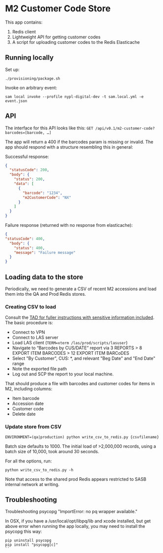 # M2 Customer Code Store

This app contains:

1. Redis client
2. Lightweight API for getting customer codes
3. A script for uploading customer codes to the Redis Elasticache

## Running locally

Set up:

```
./provisioning/package.sh
```

Invoke on arbitrary event:

```
sam local invoke --profile nypl-digital-dev -t sam.local.yml -e event.json
```

## API

The interface for this API looks like this:
`GET /api/v0.1/m2-customer-code?barcodes=[barcode, …]`

The app will return a 400 if the barcodes param is missing or invalid.
The app should respond with a structure resembling this in general:

Successful response:

```json
{
  "statusCode": 200,
  "body": {
    "status": 200,
    "data": [
      {
        "barcode": "1234",
        "m2CustomerCode": "NX"
      }
    ]
  }
}
```

Failure response (returned with no response from elasticache):
```json
{
"statusCode": 400,
  "body": {
    "status": 400,
    "message": "Failure message"
  }
}
```

## Loading data to the store

Periodically, we need to generate a CSV of recent M2 accessions and load them into the QA and Prod Redis stores.

### Creating CSV to load

Consult the [TAD for fuller instructions with sensitive information included](https://docs.google.com/document/d/1Tl7TLIxE6uS5fPV-955F90TivfzINegCX8vmamEgkAw/edit?pli=1#heading=h.sv5u9sslauox). The basic procedure is:

 - Connect to VPN
 - Connect to LAS server
 - Load LAS client (`TERM=xterm /las/prod/scripts/lasuser`)
 - Navigate to “Barcodes by CUS/DATE” report via 3 REPORTS > 8 EXPORT ITEM BARCODES > 12 EXPORT ITEM BARCoDES
 - Select "By Customer", CUS: \*, and relevant "Beg Date" and "End Date" range
 - Note the exported file path
 - Log out and SCP the report to your local machine.

That should produce a file with barcodes and customer codes for items in M2, including columns:
- Item barcode
- Accession date
- Customer code
- Delete date

### Update store from CSV

`ENVIRONMENT=(qa|production) python write_csv_to_redis.py {csvfilename}`

Batch size defaults to 1000. The initial load of >2,000,000 records, using a batch size of 10,000, took around 30 seconds.

For all the options, run:

`python write_csv_to_redis.py -h`

Note that access to the shared prod Redis appears restricted to SASB internal network at writing.

## Troubleshooting

Troubleshooting psycopg "ImportError: no pq wrapper available."

In OSX, if you have a /usr/local/opt/libpq/lib and xcode installed, but get above error when running the app locally, you may need to install the psycopg this way:

```
pip uninstall psycopg
pip install "psycopg[c]"
``
